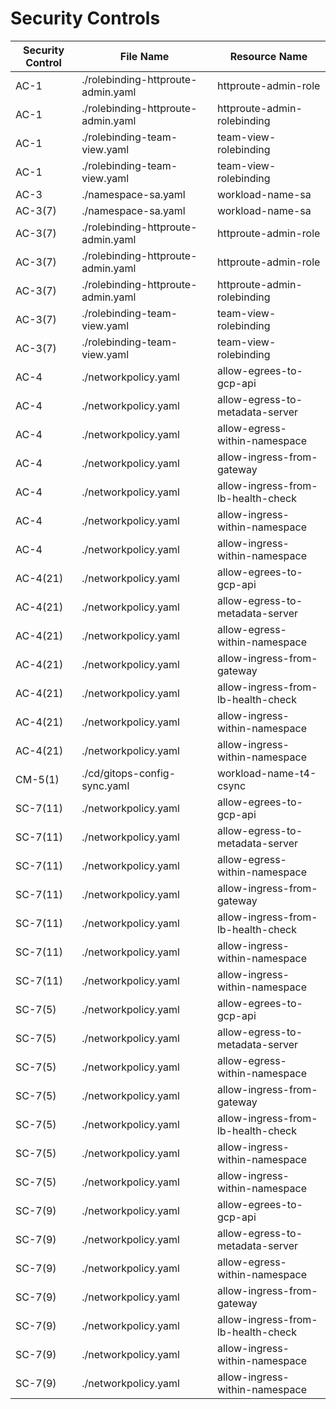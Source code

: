 # Security Controls

<!-- BEGINNING OF SECURITY CONTROLS LIST -->
|Security Control|File Name|Resource Name|
|---|---|---|
|AC-1|./rolebinding-httproute-admin.yaml|httproute-admin-role|
|AC-1|./rolebinding-httproute-admin.yaml|httproute-admin-rolebinding|
|AC-1|./rolebinding-team-view.yaml|team-view-rolebinding|
|AC-1|./rolebinding-team-view.yaml|team-view-rolebinding|
|AC-3|./namespace-sa.yaml|workload-name-sa|
|AC-3(7)|./namespace-sa.yaml|workload-name-sa|
|AC-3(7)|./rolebinding-httproute-admin.yaml|httproute-admin-role|
|AC-3(7)|./rolebinding-httproute-admin.yaml|httproute-admin-role|
|AC-3(7)|./rolebinding-httproute-admin.yaml|httproute-admin-rolebinding|
|AC-3(7)|./rolebinding-team-view.yaml|team-view-rolebinding|
|AC-3(7)|./rolebinding-team-view.yaml|team-view-rolebinding|
|AC-4|./networkpolicy.yaml|allow-egrees-to-gcp-api|
|AC-4|./networkpolicy.yaml|allow-egress-to-metadata-server|
|AC-4|./networkpolicy.yaml|allow-egress-within-namespace|
|AC-4|./networkpolicy.yaml|allow-ingress-from-gateway|
|AC-4|./networkpolicy.yaml|allow-ingress-from-lb-health-check|
|AC-4|./networkpolicy.yaml|allow-ingress-within-namespace|
|AC-4|./networkpolicy.yaml|allow-ingress-within-namespace|
|AC-4(21)|./networkpolicy.yaml|allow-egrees-to-gcp-api|
|AC-4(21)|./networkpolicy.yaml|allow-egress-to-metadata-server|
|AC-4(21)|./networkpolicy.yaml|allow-egress-within-namespace|
|AC-4(21)|./networkpolicy.yaml|allow-ingress-from-gateway|
|AC-4(21)|./networkpolicy.yaml|allow-ingress-from-lb-health-check|
|AC-4(21)|./networkpolicy.yaml|allow-ingress-within-namespace|
|AC-4(21)|./networkpolicy.yaml|allow-ingress-within-namespace|
|CM-5(1)|./cd/gitops-config-sync.yaml|workload-name-t4-csync|
|SC-7(11)|./networkpolicy.yaml|allow-egrees-to-gcp-api|
|SC-7(11)|./networkpolicy.yaml|allow-egress-to-metadata-server|
|SC-7(11)|./networkpolicy.yaml|allow-egress-within-namespace|
|SC-7(11)|./networkpolicy.yaml|allow-ingress-from-gateway|
|SC-7(11)|./networkpolicy.yaml|allow-ingress-from-lb-health-check|
|SC-7(11)|./networkpolicy.yaml|allow-ingress-within-namespace|
|SC-7(11)|./networkpolicy.yaml|allow-ingress-within-namespace|
|SC-7(5)|./networkpolicy.yaml|allow-egrees-to-gcp-api|
|SC-7(5)|./networkpolicy.yaml|allow-egress-to-metadata-server|
|SC-7(5)|./networkpolicy.yaml|allow-egress-within-namespace|
|SC-7(5)|./networkpolicy.yaml|allow-ingress-from-gateway|
|SC-7(5)|./networkpolicy.yaml|allow-ingress-from-lb-health-check|
|SC-7(5)|./networkpolicy.yaml|allow-ingress-within-namespace|
|SC-7(5)|./networkpolicy.yaml|allow-ingress-within-namespace|
|SC-7(9)|./networkpolicy.yaml|allow-egrees-to-gcp-api|
|SC-7(9)|./networkpolicy.yaml|allow-egress-to-metadata-server|
|SC-7(9)|./networkpolicy.yaml|allow-egress-within-namespace|
|SC-7(9)|./networkpolicy.yaml|allow-ingress-from-gateway|
|SC-7(9)|./networkpolicy.yaml|allow-ingress-from-lb-health-check|
|SC-7(9)|./networkpolicy.yaml|allow-ingress-within-namespace|
|SC-7(9)|./networkpolicy.yaml|allow-ingress-within-namespace|

<!-- END OF SECURITY CONTROLS LIST -->
